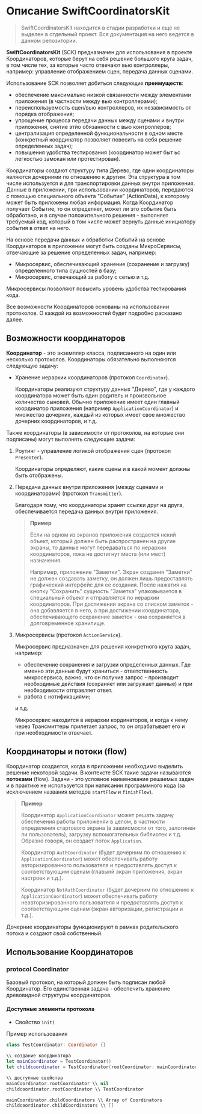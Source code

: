 # Описание SwiftCoordinatorsKit

> SwiftCoordinatorsKit находится в стадии разработки и еще не выделен в отдельный проект. Вся документация на него ведется в данном репозитории.

**SwiftCoordinatorsKit** (SCK) предназначен для использования в проекте Координаторов, которые берут на себя решение большого круга задач, в том числе тех, за которые часто отвечают вью контроллеры, например: управление отображением сцен, передача данных сценами.

Использование SCK позволяет добиться следующих **преимуществ**:

- обеспечение максимально низкой связанности между элементами приложения (в частности между вью контроллерами);
- переиспользуемость сцен/вью контроллеров, их независимость от порядка отображения;
- упрощение процесса передачи данных между сценами и внутри приложения, снятие этйо обязанности с вью контроллеров;
- централизация определенной функциональности в одном месте (конкретный координатор позволяет повесить на себя решение определенных задач);
- повышения удобства тестирования (координатор может быт ьс легкостью замокан или протестирован).

Координаторы создают структуру типа Дерево, где одни координаторы являются дочерними по отношению к другим. Эта структура в том числе используется и для транспортировки данных внутри приложения. Данные в приложении, при использовании координаторов, передаются с помощью специального объекта "Событие" (ActionData), к которому может быть приложены любая информация. Когда Координатор получает Событие, то он определяет, может ли это событие быть обработано, и в случае положительного решения - выполняет требуемый код, который в том числе может вернуть данные инициатору события в ответ на него.

На основе передачи данных и обработки Событий на основе Координаторов в приложении могут быть созданы МикроСервисы, отвечающие за решение определенных задач, например:

- Микросервис, обеспечивающий хранение (сохранение и загрузку) определенного типа сущностей в базу;
- Микросервис, отвечающий за работу с сетью и т.д.

Микросервисы позволяют повысить уровень удобства тестирования кода.

Все возможности Координаторов основаны на использовании протоколов. О каждой из возможностей будет подробно расказано далее.


## Возможности координаторов

**Координатор** - это экземпляр класса, подписанного на один или несколько протоколов. Координаторы обязательно выполняются следующую задачу:

- Хранение иерархии координаторов (протокол `Coordinator`).
	
	Координаторы реализуют структуру данных "Дерево", где у каждого координатора может быть один родитель и произвольное количество сыновей. Обычно приложение имеет один главный координатор приложения (например `ApplicationCoordinator`) и множество дочерних, каждый из которых имеет свое множество дочерних координаторов, и т.д.

Также координаторы (в зависимости от протоколов, на которые они подписаны) могут выполнять следующие задачи:

1. Роутинг - управление логикой отображения сцен (протокол `Presenter`).

	Координаторы определяют, какие сцены и в какой момент должны быть отображены.

2. Передача данных внутри приложения (между сценами и координаторами) (протокол `Transmitter`).

	Благодаря тому, что координаторы хранят ссылки друг на друга, обеспечивается передача данных внутри приложения.
	
	> **Пример**
	> 
	> Если на одном из экранов приложения создается некий объект, который должен быть распространен на другие экраны, то данные могут передаваться по иерархии координаторов, пока не достигнут места (или мест) назначения. 
	> 
	> 	Например, приложение "Заметки". Экран создания "Заметки" не должен создавать заметку, он должен лишь предоставлять графический интерфейс для ее создания. После нажатия на кнопку "Сохранить" сущность "Заметка" упаковывается в специальный объект и отправляется по иерархии координаторов. При достижении экрана со списком заметок - она добавляется в него, а при достижении координатора, обеспечивающего сохранение заметок - она сохраняется в долговременное хранилище.

3. Микросервисы (протокол `ActionService`).

	Микросервис предназначен для решения конкретного круга задач, например:
	* обеспечение сохранения и загрузки определенных данных. Где именно эти данные будут храниться - ответственность микросервиса, важно, что он получив запрос - производит необходимые действия (сохраняет или загружает данные) и при необходимости отправляет ответ.
	* работа с нотификациями;
	
	и т.д.
	
	Микросервис находится в иерархии кординаторов, и когда к нему через Трансмиттеры прилетает запрос, то он отрабатывает его и при необходимости отвечает.


## Координаторы и потоки (flow) 

Координатор создается, когда в приложении необходимо выделить решение некоторой задачи. В контексте SCK такие задачи называются **потоками** (flow). Задачи - это условное наименование решаемых задач и в практике не используется при написании программного кода (за исключением названия методов `startFlow` и `finishFlow`). 

> **Пример**
> 
> Координатор `ApplicationCoordinator` может решать задачу обеспечения работы приложеняи в целом, в частности определения стартового экрана (в завиисмости от того, залогинен ли пользователь), загрузку вспомогательных библиотек и т.д. Образно говоря, он создает поток `Application`.
> 
> Координатор `AuthCoordinator` (будет дочерним по отношению к `ApplicationCoordinator`) может обеспечивать работу авторизированного пользователя и предоставлять доступ к соответствующим сценам (главынй экран приложения, экран настроек и т.д.).
> 
> Координатор `NotAuthCoordinator` (будет дочерним по отношению к `ApplicationCoordinator`) может обеспечивать работу неавторизированного пользователя и предоставлять доступ к соответствующим сценам (экран авторизации, регистрации и т.д.).

Дочерние координаторы функционируют в рамках родительского потока и создают свой собственный.

## Использование Координаторов


### protocol Coordinator

Базовый протокол, на который должен быть подписан любой Координатор. Его единственная задача - обеспечить хранение древовидной структуры координаторов.

#### Доступные элементы протокола
- Свойство ```init(```

Пример использования

```swift
class TestCoordinator: Coordinator {}

\\ создание координатора
let mainCoordinator = TestCoordinator()
let childcoordinator = TestCoordinator(rootCoordinator: mainCoordinator)

\\ доступные свойства
mainCoordinator.rootCoordinator \\ nil
childcoordinator.rootCoordinator \\ TestCoordinator

mainCoordinator.childCoordinators \\ Array of Coordinators
childcoordinator.childCoordinators \\ []
```
